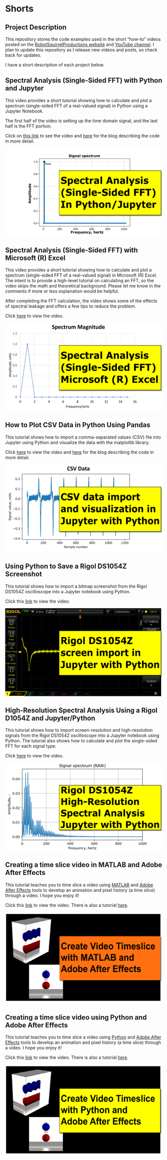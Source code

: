 # Shorts

## Project Description

This repository stores the code examples used in the short “how-to” videos
posted on the [RobotSquirrelProductions
website](https://robotsquirrelproductions.com/vibration-data-visualization/) and
[YouTube channel](https://www.youtube.com/channel/UC3F8gIDlvlyzcyVPFT_q5GA). I
plan to update this repository as I release new videos and posts, so check back
for updates.

I have a short description of each project below.

## Spectral Analysis (Single-Sided FFT) with Python and Jupyter

This video provides a short tutorial showing how to calculate and plot a
spectrum (single-sided FFT of a real-valued signal) in Python using a Jupyter
Notebook.

The first half of the video is setting up the time domain signal, and the last
half is the FFT portion.

Click on [this link](https://youtu.be/8KWPlno6VP0) to see the video and
[here](https://robotsquirrelproductions.com/spectral-analysis-in-python/) for
the blog describing the code in more detail.

![](media/debc44be60a13156f36243c4677b3dbe.png)

## Spectral Analysis (Single-Sided FFT) with Microsoft (R) Excel

This video provides a short tutorial showing how to calculate and plot a
spectrum (single-sided FFT of a real-valued signal) in Microsoft (R) Excel. The
intent is to provide a high-level tutorial on calculating an FFT, so the video
skips the math and theoretical background. Please let me know in the comments if
more or less explanation would be helpful.

After completing the FFT calculation, the video shows some of the effects of
spectral leakage and offers a few tips to reduce the problem.

Click [here](https://youtu.be/6wlhY3gTG3g) to view the video.

![](media/c182984f35c1cf5b27ecbeb0b10a9151.png)

## How to Plot CSV Data in Python Using Pandas

This tutorial shows how to import a comma-separated values (CSV) file into
Jupyter using Python and visualize the data with the matplotlib library.

Click [here](https://youtu.be/y43_o2OnI68) to view the video and
[here](https://robotsquirrelproductions.com/plotting-csv-data-in-python-with-pandas-and-matplotlib/)
for the blog describing the code in more detail.

![](media/d9214658ec1d227187e41a337917ff6f.png)

## Using Python to Save a Rigol DS1054Z Screenshot

This tutorial shows how to import a bitmap screenshot from the Rigol DS1054Z
oscilloscope into a Jupyter notebook using Python.

Click this [link](https://youtu.be/MnUDdVfZzA4) to view the video.

![](media/8faa0e4a4da325550b698dbce5093e6d.png)

## High-Resolution Spectral Analysis Using a Rigol D1054Z and Jupyter/Python

This tutorial shows how to import screen-resolution and high-resolution signals
from the Rigol DS1054Z oscilloscope into a Jupyter notebook using Python. The
tutorial also shows how to calculate and plot the single-sided FFT for each
signal type.

Click [here](https://youtu.be/QXV85j5VwBE) to view the video.

![](media/02be46b199afa07a31387f60e8c44c51.png)

## Creating a time slice video in MATLAB and Adobe After Effects

This tutorial teaches you to time slice a video using
[MATLAB](https://www.mathworks.com/products/matlab.html) and [Adobe After
Effects](https://www.adobe.com/products/aftereffects.html) tools to develop an
animation and pixel history (a time slice) through a video. I hope you enjoy it!

Click this [link](https://youtu.be/81fEvIXLIRQ) to view the video. There is also
a tutorial
[here](https://robotsquirrelproductions.com/time-slicing-a-video-using-matlab-and-adobe-after-effects/).

![](media/d6d7ab60955f39841a9b80026aacca3f.png)

## Creating a time slice video using Python and Adobe After Effects

This tutorial teaches you to time slice a video using
[Python](https://www.python.org/) and [Adobe After
Effects](https://www.adobe.com/products/aftereffects.html) tools to develop an
animation and pixel history (a time slice) through a video. I hope you enjoy it!

Click this [link](https://youtu.be/IuAB1uWeSc8) to view the video. There is also
a tutorial
[here](https://robotsquirrelproductions.com/time-slice-a-video-using-python-and-adobe-after-effects/).

![](media/faf3e540b76f926dbdea3b9b1bf5c4c5.png)
